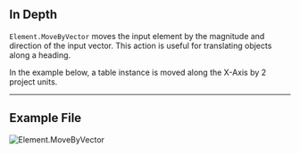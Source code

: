 ## In Depth
`Element.MoveByVector` moves the input element by the magnitude and direction of the input vector. This action is useful for translating objects along a heading.

In the example below, a table instance is moved along the X-Axis by 2 project units.
___
## Example File

![Element.MoveByVector](./Revit.Elements.Element.MoveByVector_img.jpg)